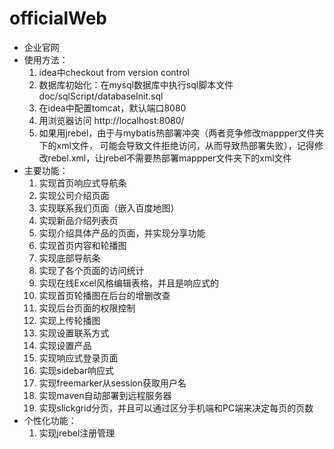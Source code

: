 # officialWeb
- 企业官网
- 使用方法：
    1. idea中checkout from version control
    2. 数据库初始化：在mysql数据库中执行sql脚本文件doc/sqlScript/databaseInit.sql
    3. 在idea中配置tomcat，默认端口8080
    4. 用浏览器访问 http://localhost:8080/
    5. 如果用jrebel，由于与mybatis热部署冲突（两者竞争修改mappper文件夹下的xml文件，
    可能会导致文件拒绝访问，从而导致热部署失败），记得修改rebel.xml，让jrebel不需要热部署mappper文件夹下的xml文件
- 主要功能：
    1. 实现首页响应式导航条
    2. 实现公司介绍页面
    3. 实现联系我们页面（嵌入百度地图）
    4. 实现新品介绍列表页
    5. 实现介绍具体产品的页面，并实现分享功能
    6. 实现首页内容和轮播图
    7. 实现底部导航条
    8. 实现了各个页面的访问统计
    9. 实现在线Excel风格编辑表格，并且是响应式的
    10. 实现首页轮播图在后台的增删改查
    11. 实现后台页面的权限控制
    12. 实现上传轮播图
    13. 实现设置联系方式
    14. 实现设置产品
    15. 实现响应式登录页面
    16. 实现sidebar响应式
    17. 实现freemarker从session获取用户名
    18. 实现maven自动部署到远程服务器
    19. 实现slickgrid分页，并且可以通过区分手机端和PC端来决定每页的页数
- 个性化功能：
    1. 实现jrebel注册管理